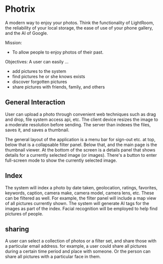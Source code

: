 # Photrix
A modern way to enjoy your photos. Think the functionality of LightRoom, the reliability of your local storage, the ease of use of your phone gallery, and the AI of Google.

Mission:
- To allow people to enjoy photos of their past.

Objectives:
A user can easily ...
  - add pictures to the system
  - find pictures he or she knows exists
  - discover forgotten pictures
  - share pictures with friends, family, and others

## General Interaction
User can upload a photo through convenient web techniques such as drag and drop, file system access api, etc. The client device resizes the image to a moderate resolution before sending. The server than indexes the files, saves it, and saves a thumbnail.

The general layout of the application is a menu bar for sign-out etc. at top, below that is a collapsable filter panel. Below that, and the main page is the thumbnail viewer. At the bottom of the screen is a details panel that shows details for a currently selected image (or images). There's a button to enter full-screen mode to show the currently selected image.

## Index
The system will index a photo by date taken, geolocation, ratings, favorites, keywords, caption, camera make, camera model, camera lens, etc. These can be filtered as well. For example, the filter panel will include a map view of all pictures currently shown. The system will generate AI tags for the images as part of the index. Facial recognition will be employed to help find pictures of people.

## sharing
A user can select a collection of photos or a filter set, and share those with a particular email address. 
for example, a user could share all pictures during a certain time period and place with someone. Or the person can share all pictures with a particular face in them.